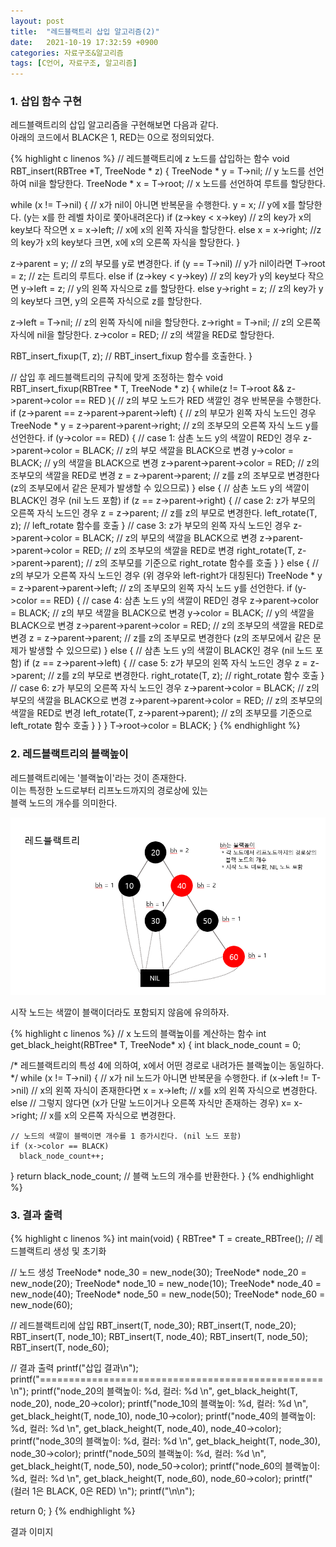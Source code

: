 ```yaml
---
layout: post
title:  "레드블랙트리 삽입 알고리즘(2)"
date:   2021-10-19 17:32:59 +0900
categories: 자료구조&알고리즘
tags: [C언어, 자료구조, 알고리즘]
---
```


### 1. 삽입 함수 구현

레드블랙트리의 삽입 알고리즘을 구현해보면 다음과 같다.  
아래의 코드에서 BLACK은 1, RED는 0으로 정의되었다.

{% highlight c linenos %}
// 레드블랙트리에 z 노드를 삽입하는 함수
void RBT_insert(RBTree *T, TreeNode * z)
{
  TreeNode * y = T->nil; // y 노드를 선언하여 nil을 할당한다.
  TreeNode * x = T->root; // x 노드를 선언하여 루트를 할당한다.

  while (x != T->nil) { // x가 nil이 아니면 반복문을 수행한다.
    y = x;              // y에 x를 할당한다. (y는 x를 한 레벨 차이로 쫓아내려온다)
    if (z->key < x->key) // z의 key가 x의 key보다 작으면
      x = x->left; // x에 x의 왼쪽 자식을 할당한다.
    else x = x->right; //z의 key가 x의 key보다 크면, x에 x의 오른쪽 자식을 할당한다.
  }

  z->parent = y; // z의 부모를 y로 변경한다.
  if (y == T->nil) // y가 nil이라면
    T->root = z; // z는 트리의 루트다.
  else if (z->key < y->key) // z의 key가 y의 key보다 작으면
    y->left = z; // y의 왼쪽 자식으로 z를 할당한다.
  else y->right = z; // z의 key가 y의 key보다 크면, y의 오른쪽 자식으로 z를 할당한다.

  z->left = T->nil; // z의 왼쪽 자식에 nil을 할당한다.
  z->right = T->nil; // z의 오른쪽 자식에 nil을 할당한다. 
  z->color = RED; // z의 색깔을 RED로 할당한다.

  RBT_insert_fixup(T, z); // RBT_insert_fixup 함수를 호출한다.
}

// 삽입 후 레드블랙트리의 규칙에 맞게 조정하는 함수
void RBT_insert_fixup(RBTree * T, TreeNode * z)
{
  while(z != T->root && z->parent->color == RED ){ // z의 부모 노드가 RED 색깔인 경우 반복문을 수행한다.
    if (z->parent == z->parent->parent->left) { // z의 부모가 왼쪽 자식 노드인 경우
      TreeNode * y = z->parent->parent->right; // z의 조부모의 오른쪽 자식 노드 y를 선언한다.
      if (y->color == RED) { // case 1: 삼촌 노드 y의 색깔이 RED인 경우
        z->parent->color = BLACK; // z의 부모 색깔을 BLACK으로 변경
        y->color = BLACK; // y의 색깔을 BLACK으로 변경
        z->parent->parent->color = RED; // z의 조부모의 색깔을 RED로 변경
        z = z->parent->parent; // z를 z의 조부모로 변경한다 (z의 조부모에서 같은 문제가 발생할 수 있으므로)
      } 
      else { // 삼촌 노드 y의 색깔이 BLACK인 경우 (nil 노드 포함)
        if (z == z->parent->right) { // case 2: z가 부모의 오른쪽 자식 노드인 경우
          z = z->parent; // z를 z의 부모로 변경한다.
          left_rotate(T, z); // left_rotate 함수를 호출
        } // case 3: z가 부모의 왼쪽 자식 노드인 경우
        z->parent->color = BLACK; // z의 부모의 색깔을 BLACK으로 변경
        z->parent->parent->color = RED; // z의 조부모의 색깔을 RED로 변경
        right_rotate(T, z->parent->parent); // z의 조부모를 기준으로 right_rotate 함수를 호출
      }
    } 
    else { // z의 부모가 오른쪽 자식 노드인 경우 (위 경우와 left-right가 대칭된다)
      TreeNode * y = z->parent->parent->left; // z의 조부모의 왼쪽 자식 노드 y를 선언한다.
      if (y->color == RED) { // case 4: 삼촌 노드 y의 색깔이 RED인 경우
        z->parent->color = BLACK; // z의 부모 색깔을 BLACK으로 변경
        y->color = BLACK; // y의 색깔을 BLACK으로 변경
        z->parent->parent->color = RED; // z의 조부모의 색깔을 RED로 변경
        z = z->parent->parent; // z를 z의 조부모로 변경한다 (z의 조부모에서 같은 문제가 발생할 수 있으므로)
      }
      else { // 삼촌 노드 y의 색깔이 BLACK인 경우 (nil 노드 포함)
        if (z == z->parent->left) { // case 5: z가 부모의 왼쪽 자식 노드인 경우
          z = z->parent; // z를 z의 부모로 변경한다.
          right_rotate(T, z); // right_rotate 함수 호출
        } // case 6: z가 부모의 오른쪽 자식 노드인 경우
        z->parent->color = BLACK; // z의 부모의 색깔을 BLACK으로 변경
        z->parent->parent->color = RED; // z의 조부모의 색깔을 RED로 변경
        left_rotate(T, z->parent->parent); // z의 조부모를 기준으로 left_rotate 함수 호출
      }
    }
  }
  T->root->color = BLACK;
}
{% endhighlight %}

### 2. 레드블랙트리의 블랙높이

레드블랙트리에는 '블랙높이'라는 것이 존재한다.  
이는 특정한 노드로부터 리프노드까지의 경로상에 있는  
블랙 노드의 개수를 의미한다.  

![레드블랙트리](https://github.com/gitul0515/gitul0515.github.io/blob/main/_posts/image/211020_1.png?raw=true)

시작 노드는 색깔이 블랙이더라도 포함되지 않음에 유의하자.

{% highlight c linenos %}
// x 노드의 블랙높이를 계산하는 함수
int get_black_height(RBTree* T, TreeNode* x) {
  int black_node_count = 0;

  /* 레드블랙트리의 특성 4에 의하여, 
  x에서 어떤 경로로 내려가든 블랙높이는 동일하다. */
  while (x != T->nil) { // x가 nil 노드가 아니면 반복문을 수행한다.
    if (x->left != T->nil) // x의 왼쪽 자식이 존재한다면
      x = x->left; // x를 x의 왼쪽 자식으로 변경한다.
    else // 그렇지 않다면 (x가 단말 노드이거나 오른쪽 자식만 존재하는 경우)
      x= x->right; // x를 x의 오른쪽 자식으로 변경한다.

    // 노드의 색깔이 블랙이면 개수를 1 증가시킨다. (nil 노드 포함)
    if (x->color == BLACK)
      black_node_count++;
  }
  return black_node_count; // 블랙 노드의 개수를 반환한다.
}
{% endhighlight %}

### 3. 결과 출력

{% highlight c linenos %}
int main(void)
{
  RBTree* T = create_RBTree(); // 레드블랙트리 생성 및 초기화

  // 노드 생성
  TreeNode* node_30 = new_node(30); 
  TreeNode* node_20 = new_node(20); 
  TreeNode* node_10 = new_node(10); 
  TreeNode* node_40 = new_node(40); 
  TreeNode* node_50 = new_node(50); 
  TreeNode* node_60 = new_node(60); 

  // 레드블랙트리에 삽입
  RBT_insert(T, node_30);
  RBT_insert(T, node_20);
  RBT_insert(T, node_10);
  RBT_insert(T, node_40);
  RBT_insert(T, node_50);
  RBT_insert(T, node_60);

  // 결과 출력
  printf("삽입 결과\n");
  printf("=================================================\n");
  printf("node_20의 블랙높이: %d, 컬러: %d \n", 
  get_black_height(T, node_20), node_20->color);
  printf("node_10의 블랙높이: %d, 컬러: %d \n", 
  get_black_height(T, node_10), node_10->color);
  printf("node_40의 블랙높이: %d, 컬러: %d \n", 
  get_black_height(T, node_40), node_40->color);
  printf("node_30의 블랙높이: %d, 컬러: %d \n", 
  get_black_height(T, node_30), node_30->color);
  printf("node_50의 블랙높이: %d, 컬러: %d \n", 
  get_black_height(T, node_50), node_50->color);
  printf("node_60의 블랙높이: %d, 컬러: %d \n", 
  get_black_height(T, node_60), node_60->color);
  printf("     (컬러 1은 BLACK, 0은 RED) \n");
  printf("\n\n");

  return 0;
}
{% endhighlight %}

결과 이미지

[jekyll-docs]: https://jekyllrb.com/docs/home
[jekyll-gh]:   https://github.com/jekyll/jekyll
[jekyll-talk]: https://talk.jekyllrb.com/
